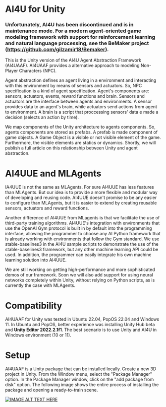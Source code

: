 
# AI4U for Unity
### **Unfortunately, AI4U has been discontinued and is in maintenance mode. For a modern agent-oriented game modeling framework with support for reinforcement learning and natural language processing, see the BeMaker project (https://github.com/gilzamir18/Bemaker).**
This is the Unity version of the AI4U Agent Abstraction Framework (AI4UAAF). AI4UAAF provides a alternative approach to modeling Non-Player Characters (NPC).

Agent abstraction defines an agent living in a environment and interacting with this environment by means of sensors and actuators. So, NPC specification is a kind of agent specification. Agent's components are: sensors, actuators, events, reward functions and brain. Sensors and actuators are the interface between agents and environments. A sensor provides data to an agent's brain, while actuators send actions from agent to environment. A brain is a script that proccessing sensors' data e made a decision (selects an action by time).

We map components of the Unity architecture to agents components. So, agents components are stored as prefabs. A prefab is made component of game objects. A Game Object is a visible or not visible element of the game. Furthermore, the visible elements are statics or dynamics. Shortly, we will publish a full article on this relationship between Unity and agent abstraction.

# AI4UUE and MLAgents
IA4UUE is not the same as MLAgents. For sure AI4UUE has less features than MLAgents. But our idea is to provide a more flexible and modular way of developing and reusing code. AI4UUE doesn't promise to be any easier to configure than MLAgents, but it is easier to extend by creating reusable sensors, actuators and reward functions.

Another difference of AI4UUE from MLagents is that we facilitate the use of third-party training algorithms. AI4UUE's integration with environments that use the OpenAI Gym protocol is built in by default into the programming interface, allowing the programmer to choose any AI Python framework that is already working with environments that follow the Gym standard. We use stable-baselines3 in the AI4U sample scripts to demonstrate the use of the stable-baselines3 framework, but any other machine learning API could be used. In addition, the programmer can easily integrate his own machine learning solution into AI4UUE.

We are still working on getting high-performance and more sophisticated demos of our framework. Soon we will also add support for using neural networks completely within Unity, without relying on Python scripts, as is currently the case with MLAgents.

# Compatibility

AI4UAAF for Unity was tested in Ubuntu 22.04, PopOS 22.04 and Windows 11. In Ubuntu and PopOS, better experience was installing Unity Hub beta and **Unity Editor 2022.2.1f1**. The best scenario is to use Unity and AI4U in Windows environment (10 or 11).


# Setup

AI4UAAF is a Unity package that can be installed locally. Create a new 3D project in Unity. From the Window menu, select the "Package Manager" option. In the Package Manager window, click on the "add package from disk" option. The following image shows the entire process of installing the package and opening a ready-to-train scene.

[![IMAGE ALT TEXT HERE](https://img.youtube.com/vi/O8rYrfaTSFI/0.jpg)](https://youtu.be/O8rYrfaTSFI)
